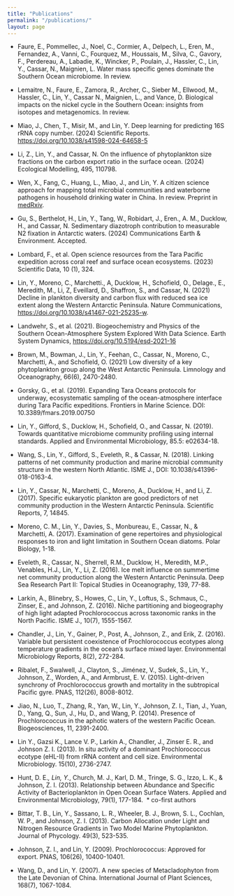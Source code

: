 ```yaml
---
title: "Publications"
permalink: "/publications/"
layout: page
---
```

- Faure, E., Pommellec, J., Noel, C., Cormier, A., Delpech, L., Eren, M., Fernandez, A., Vanni, C., Fourquez, M., Houssais, M., Silva, C., Gavory, F., Perdereau, A., Labadie, K., Wincker, P., Poulain, J., Hassler, C., Lin, Y., Cassar, N., Maignien, L. Water mass specific genes dominate the Southern Ocean microbiome. In review.
  
- Lemaitre, N., Faure, E., Zamora, R., Archer, C., Sieber M., Ellwood, M., Hassler, C., Lin, Y., Cassar N., Maignien, L., and Vance, D. Biological impacts on the nickel cycle in the Southern Ocean: insights from isotopes and metagenomics. In review.
  
- Miao, J., Chen, T., Misir, M., and Lin, Y. Deep learning for predicting 16S rRNA copy number. (2024) Scientific Reports. https://doi.org/10.1038/s41598-024-64658-5

- Li, Z., Lin, Y., and Cassar, N. On the influence of phytoplankton size fractions on the carbon export ratio in the surface ocean. (2024) Ecological Modelling, 495, 110798.

- Wen, X., Fang, C., Huang, L., Miao, J., and Lin, Y. A citizen science approach for mapping total microbial communities and waterborne pathogens in household drinking water in China. In review. Preprint in <a href="https://doi.org/10.1101/2023.10.16.23297104">medRxiv</a>.
  
- Gu, S., Berthelot, H., Lin, Y., Tang, W., Robidart, J., Eren., A. M., Ducklow, H., and Cassar, N. Sedimentary diazotroph contribution to measurable N2 fixation in Antarctic waters. (2024) Communications Earth & Environment. Accepted.

- Lombard, F., et al. Open science resources from the Tara Pacific expedition across coral reef and surface ocean ecosystems. (2023) Scientific Data, 10 (1), 324.

- Lin, Y., Moreno, C., Marchetti., A, Ducklow, H., Schofield, O., Delage., E., Meredith, M., Li, Z, Eveillard, D., Shaffron, S., and Cassar, N. (2021) Decline in plankton diversity and carbon flux with reduced sea ice extent along the Western Antarctic Peninsula. Nature Communications, https://doi.org/10.1038/s41467-021-25235-w.

- Landwehr, S., et al. (2021). Biogeochemistry and Physics of the Southern Ocean-Atmosphere System Explored With Data Science. Earth System Dynamics, https://doi.org/10.5194/esd-2021-16

- Brown, M., Bowman, J., Lin, Y., Feehan, C., Cassar, N., Moreno, C., Marchetti, A., and Schofield, O. (2021) Low diversity of a key phytoplankton group along the West Antarctic Peninsula. Limnology and Oceanography, 66(6), 2470-2480.

- Gorsky, G., et al. (2019). Expanding Tara Oceans protocols for underway, ecosystematic sampling of the ocean-atmosphere interface during Tara Pacific expeditions. Frontiers in Marine Science. DOI: 10.3389/fmars.2019.00750

- Lin, Y., Gifford, S., Ducklow, H., Schofield, O., and Cassar, N. (2019). Towards quantitative microbiome community profiling using internal standards. Applied and Environmental Microbiology, 85.5: e02634-18.

- Wang, S., Lin, Y., Gifford, S., Eveleth, R., & Cassar, N. (2018). Linking patterns of net community production and marine microbial community structure in the western North Atlantic. ISME J., DOI: 10.1038/s41396-018-0163-4.

- Lin, Y., Cassar, N., Marchetti, C., Moreno, A., Ducklow, H., and Li, Z. (2017). Specific eukaryotic plankton are good predictors of net community production in the Western Antarctic Peninsula. Scientific Reports, 7, 14845.

- Moreno, C. M., Lin, Y., Davies, S., Monbureau, E., Cassar, N., & Marchetti, A. (2017). Examination of gene repertoires and physiological responses to iron and light limitation in Southern Ocean diatoms. Polar Biology, 1-18.

- Eveleth, R., Cassar, N., Sherrell, R.M., Ducklow, H., Meredith, M.P., Venables, H.J., Lin, Y., Li, Z. (2016). Ice melt influence on summertime net community production along the Western Antarctic Peninsula. Deep Sea Research Part II: Topical Studies in Oceanography, 139, 77-88.

- Larkin, A., Blinebry, S., Howes, C., Lin, Y., Loftus, S., Schmaus, C., Zinser, E., and Johnson, Z. (2016). Niche partitioning and biogeography of high light adapted Prochlorococcus across taxonomic ranks in the North Pacific. ISME J., 10(7), 1555-1567.

- Chandler, J., Lin, Y., Gainer, P., Post, A., Johnson, Z., and Erik, Z. (2016). Variable but persistent coexistence of Prochlorococcus ecotypes along temperature gradients in the ocean’s surface mixed layer. Environmental Microbiology Reports, 8(2), 272-284.

- Ribalet, F., Swalwell, J., Clayton, S., Jiménez, V., Sudek, S., Lin, Y., Johnson, Z., Worden, A., and Armbrust, E. V. (2015). Light-driven synchrony of Prochlorococcus growth and mortality in the subtropical Pacific gyre. PNAS, 112(26), 8008-8012.

- Jiao, N., Luo, T., Zhang, R., Yan, W., Lin, Y., Johnson, Z. I., Tian, J., Yuan, D., Yang, Q., Sun, J., Hu, D., and Wang, P. (2014). Presence of Prochlorococcus in the aphotic waters of the western Pacific Ocean. Biogeosciences, 11, 2391-2400.

- Lin Y., Gazsi K., Lance V. P., Larkin A., Chandler, J., Zinser E. R., and Johnson Z. I. (2013). In situ activity of a dominant Prochlorococcus ecotype (eHL-II) from rRNA content and cell size. Environmental Microbiology. 15(10), 2736-2747.

- Hunt, D. E.*, Lin, Y.*, Church, M. J., Karl, D. M., Tringe, S. G., Izzo, L. K., & Johnson, Z. I. (2013). Relationship between Abundance and Specific Activity of Bacterioplankton in Open Ocean Surface Waters. Applied and Environmental Microbiology, 79(1), 177-184.  * co-first authors

- Bittar, T. B., Lin, Y., Sassano, L. R., Wheeler, B. J., Brown, S. L., Cochlan, W. P., and Johnson, Z. I. (2013). Carbon Allocation under Light and Nitrogen Resource Gradients in Two Model Marine Phytoplankton. Journal of Phycology. 49(3), 523-535.

- Johnson, Z. I., and Lin, Y. (2009). Prochlorococcus: Approved for export. PNAS, 106(26), 10400-10401.

- Wang, D., and Lin, Y. (2007). A new species of Metacladophyton from the Late Devonian of China. International Journal of Plant Sciences, 168(7), 1067-1084.
